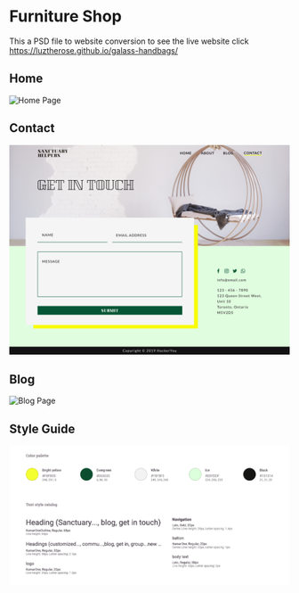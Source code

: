 # Furniture Shop


This a PSD file to website conversion to see the live website click https://luztherose.github.io/galass-handbags/

## Home
![Home Page](https://github.com/luztherose/furniture-shop/raw/master/mockups/sanctuary-helpers-home.png "sanctuary-helpers-home.png")

## Contact
![Contact Page](https://github.com/luztherose/furniture-shop/raw/master/mockups/sanctuary-helpers-contact.png "sanctuary-helpers-contact.png")

## Blog
![Blog Page](https://github.com/luztherose/furniture-shop/raw/master/mockups/sanctuary-helpers-blog-post.png "sanctuary-helpers-blog-post.png")


## Style Guide
![Style Guide](https://github.com/luztherose/furniture-shop/blob/master/mockups/styleguide.png)
